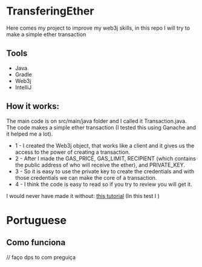 # TransferingEther
Here comes my project to improve my web3j skills, in this repo I will try to make a simple ether transaction

## Tools
+ Java
+ Gradle
+ Web3j 
+ IntelliJ

## How it works: 
The main code is on src/main/java folder and I called it Transaction.java. The code makes a simple ether transaction (I tested this using Ganache and it helped me a lot). 
+ 1 - I created the Web3j object, that works like a client and it gives us the access to the power of creating a transaction. 
+ 2 - After I made the GAS_PRICE, GAS_LIMIT, RECIPIENT (which contains the public address of who will receive the ether), and PRIVATE_KEY. 
+ 3 - So it is easy to use the private key to create the credentials and with those credentials we can make the core of a transaction.
+ 4 - I think the code is easy to read so if you try to review you will get it.


I would never have made it without: [this tutorial](https://www.youtube.com/watch?v=kJ905hVbQ_E&list=PL16WqdAj66SCOdL6XIFbke-XQg2GW_Avg&index=32)
(In this test I )


# Portuguese
## Como funciona 

// faço dps to com preguiça
